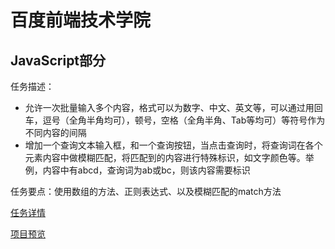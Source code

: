 
# 百度前端技术学院
## JavaScript部分
任务描述：
- 允许一次批量输入多个内容，格式可以为数字、中文、英文等，可以通过用回车，逗号（全角半角均可），顿号，空格（全角半角、Tab等均可）等符号作为不同内容的间隔
- 增加一个查询文本输入框，和一个查询按钮，当点击查询时，将查询词在各个元素内容中做模糊匹配，将匹配到的内容进行特殊标识，如文字颜色等。举例，内容中有abcd，查询词为ab或bc，则该内容需要标识

任务要点：使用数组的方法、正则表达式、以及模糊匹配的match方法

[任务详情][1]

[项目预览][2]

[1]: http://ife.baidu.com/task/detail?taskId=20
[2]: http://htmlpreview.github.io/?https://github.com/parabolazz/IFE-demo/blob/master/Stage20/Stage20.html
